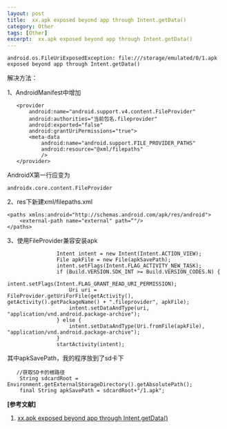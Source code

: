 ```yaml
---
layout: post
title:  xx.apk exposed beyond app through Intent.getData()
category: Other
tags: [Other]
excerpt:  xx.apk exposed beyond app through Intent.getData()
---
```

	
	android.os.FileUriExposedException: file:///storage/emulated/0/1.apk exposed beyond app through Intent.getData()

解决方法：

1、AndroidManifest中增加

       <provider
           android:name="android.support.v4.content.FileProvider"
           android:authorities="当前包名.fileprovider"
           android:exported="false"
           android:grantUriPermissions="true">
           <meta-data
               android:name="android.support.FILE_PROVIDER_PATHS"
               android:resource="@xml/filepaths"
               />
       </provider>

AndroidX第一行应变为

	androidx.core.content.FileProvider
	
2、res下新建xml/filepaths.xml

	<paths xmlns:android="http://schemas.android.com/apk/res/android">
	    <external-path name="external" path=“"/>
	</paths>

3、使用FileProvider兼容安装apk

					Intent intent = new Intent(Intent.ACTION_VIEW);
                    File apkFile = new File(apkSavePath);
                    intent.setFlags(Intent.FLAG_ACTIVITY_NEW_TASK);
                    if (Build.VERSION.SDK_INT >= Build.VERSION_CODES.N) {
                        intent.setFlags(Intent.FLAG_GRANT_READ_URI_PERMISSION);
                        Uri uri = FileProvider.getUriForFile(getActivity(), getActivity().getPackageName() + ".fileprovider", apkFile);
                        intent.setDataAndType(uri, "application/vnd.android.package-archive");
                    } else {
                        intent.setDataAndType(Uri.fromFile(apkFile), "application/vnd.android.package-archive");
                    }
                    startActivity(intent);

其中apkSavePath，我的程序放到了sd卡下

	   //获取SD卡的根路径
        String sdcardRoot = Environment.getExternalStorageDirectory().getAbsolutePath();
        final String apkSavePath = sdcardRoot+"/1.apk";


**[参考文献]**

1. [xx.apk exposed beyond app through Intent.getData()](https://blog.csdn.net/u010356768/article/details/89212742 "xx.apk exposed beyond app through Intent.getData")



